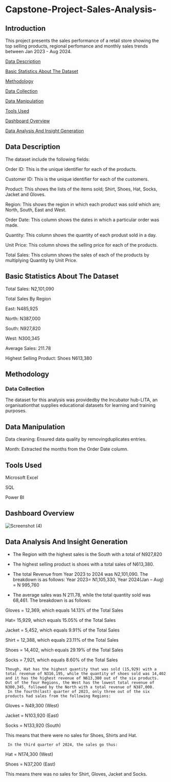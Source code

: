 # Capstone-Project-Sales-Analysis-


## Introduction

This project presents the sales performance of a retail store showing the top selling products, regional perfomance and monthly sales trends between Jan 2023 - Aug 2024.

[ Data Description](#data-description)

[ Basic Statistics About The Dataset](#basic-sattistics-about-the-dataset)

[Methodology](#methodology)

[Data Collection](#data-collection)

[ Data Manipulation](#data-manipulation)

[Tools Used ](#tools-used)

[Dashboard Overview](#dashboard-overview)

[Data Analysis And Insight Generation](#data-analysis-and-insight-generation)


## Data Description
The dataset include the following fields:

Order ID: This is the unique identifier for each of the products.

Customer ID: This is the unique identifier for each of the customers.

Product: This shows the lists of the items sold; Shirt, Shoes, Hat,  Socks, Jacket and Gloves.

Region: This shows the region in which each product was sold which are; North, South, East and West.

Order Date: This column shows the dates in which a particular order was made.

Quantity: This column shows the quantity of each produst sold in a day.

Unit Price: This column shows the selling price for each of the products.

Total Sales: This column shows the sales of each of the products by multiplying Quantity by Unit Price.


## Basic Statistics About The Dataset

Total Sales: N2,101,090

Total Sales By Region

East: N485,925

North: N387,000

South: N927,820

West: N300,345

Average Sales: 211.78

Highest Selling Product: 
Shoes  N613,380

## Methodology

### Data Collection
The dataset for this analysis was providedby the Incubator hub-LITA, an organisationthat supplies educational datasets for learning and training purposes.

## Data Manipulation

Data cleaning:  Ensured data quality by removingduplicates entries.

Month: Extracted the months from the Order Date column.

## Tools Used 

Microsoft Excel

SQL

Power BI

## Dashboard Overview




![Screenshot (4)](https://github.com/user-attachments/assets/43785cbb-0f98-49ac-9171-fd6162eb2366)




## Data Analysis And Insight Generation

- The Region with the highest sales is the South with a total of N927,820

- The highest selling product is shoes with a total sales of N613,380.

- The total Revenue from Year 2023 to 2024 was N2,101,090. The breakdown is as follows:
   Year 2023= N1,105,330, 
   Year 2024(Jan – Aug) = N 995,760
- The average sales was N 211.78, while the total quantity sold was 68,461. The breakdown is as follows:
  
Gloves = 12,369, which equals 14.13% of the Total Sales

Hat= 15,929, which equals 15.05% of the Total Sales

Jacket = 5,452, which equals 9.91% of the Total Sales

Shirt = 12,388, which equals 23.11% of the Total Sales

Shoes = 14,402, which equals 29.19% of the Total Sales

Socks = 7,921, which equals 8.60% of the Total Sales

	Though, Hat has the highest quantity that was sold (15,929) with a total revenue of N316,195, while the quantity of shoes sold was 14,402 and it has the highest revenue of N613,380 out of the six products.
	Out of the four Regions, the West has the lowest total revenue of N300,345, followed by the North with a total revenue of N387,000.
	 In the fourth(last) quarter of 2023, only three out of the six products had sales from the following Regions:
 
Gloves = N49,300 (West)

Jacket = N103,920 (East)

Socks = N133,920 (South)

This means that there were no sales for Shoes, Shirts and Hat.

	 In the third quarter of 2024, the sales go thus:
Hat = N174,300 (West)

Shoes = N37,200 (East)

This means there was no sales for Shirt, Gloves, Jacket and Socks.

